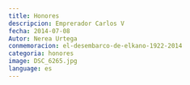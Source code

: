 ```yaml
---
title: Honores
descripcion: Emprerador Carlos V
fecha: 2014-07-08
Autor: Nerea Urtega
conmemoracion: el-desembarco-de-elkano-1922-2014
categoria: honores
image: DSC_6265.jpg
language: es
---
```

